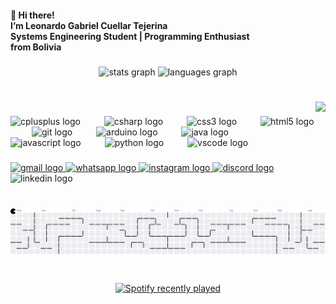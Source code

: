 <h4 align="left">👋 Hi there! <br> I’m Leonardo Gabriel Cuellar Tejerina <br> Systems Engineering Student | Programming Enthusiast <br> from Bolivia</h4>

###

<div align="center">
  <img src="https://github-readme-stats.vercel.app/api?username=leogct02&hide_title=false&hide_rank=false&show_icons=true&include_all_commits=true&count_private=true&disable_animations=false&theme=tokyonight&locale=en&hide_border=false" height="150" alt="stats graph"  />
  <img src="https://github-readme-stats.vercel.app/api/top-langs?username=leogct02&locale=en&hide_title=false&layout=compact&card_width=320&langs_count=10&theme=tokyonight&hide_border=false" height="150" alt="languages graph"  />
</div>

###

<br clear="both">

<img align="right" height="150" src="https://drive.google.com/file/d/1HxVUyPZn63hhTn2iat9ZOBx-906rRS9D/view?usp=drive_link"  />

###

<div align="left">
  <img src="https://cdn.jsdelivr.net/gh/devicons/devicon/icons/cplusplus/cplusplus-plain.svg" height="45" alt="cplusplus logo"  />
  <img width="30" />
  <img src="https://cdn.jsdelivr.net/gh/devicons/devicon/icons/csharp/csharp-line.svg" height="45" alt="csharp logo"  />
  <img width="30" />
  <img src="https://cdn.jsdelivr.net/gh/devicons/devicon/icons/css3/css3-plain-wordmark.svg" height="45" alt="css3 logo"  />
  <img width="30" />
  <img src="https://cdn.jsdelivr.net/gh/devicons/devicon/icons/html5/html5-plain-wordmark.svg" height="45" alt="html5 logo"  />
  <img width="30" />
  <img src="https://cdn.jsdelivr.net/gh/devicons/devicon/icons/git/git-original.svg" height="45" alt="git logo"  />
  <img width="30" />
  <img src="https://cdn.jsdelivr.net/gh/devicons/devicon/icons/arduino/arduino-original.svg" height="45" alt="arduino logo"  />
  <img width="30" />
  <img src="https://cdn.jsdelivr.net/gh/devicons/devicon/icons/java/java-plain-wordmark.svg" height="45" alt="java logo"  />
  <img width="30" />
  <img src="https://cdn.jsdelivr.net/gh/devicons/devicon/icons/javascript/javascript-original.svg" height="45" alt="javascript logo"  />
  <img width="30" />
  <img src="https://cdn.jsdelivr.net/gh/devicons/devicon/icons/python/python-original.svg" height="45" alt="python logo"  />
  <img width="30" />
  <img src="https://cdn.jsdelivr.net/gh/devicons/devicon/icons/vscode/vscode-original.svg" height="45" alt="vscode logo"  />
</div>

###

<div align="left">
  <a href="leogct02@gmail.com" target="_blank">
    <img src="https://raw.githubusercontent.com/maurodesouza/profile-readme-generator/master/src/assets/icons/social/gmail/default.svg" width="135" height="35" alt="gmail logo"  />
  </a>
  <a href="https://wa.me/+543517888504" target="_blank">
    <img src="https://raw.githubusercontent.com/maurodesouza/profile-readme-generator/master/src/assets/icons/social/whatsapp/default.svg" width="135" height="35" alt="whatsapp logo"  />
  </a>
  <a href="https://www.instagram.com/leosilentium/" target="_blank">
    <img src="https://raw.githubusercontent.com/maurodesouza/profile-readme-generator/master/src/assets/icons/social/instagram/default.svg" width="135" height="35" alt="instagram logo"  />
  </a>
  <a href="j.g.6943" target="_blank">
    <img src="https://raw.githubusercontent.com/maurodesouza/profile-readme-generator/master/src/assets/icons/social/discord/default.svg" width="135" height="35" alt="discord logo"  />
  </a>
  <img src="https://raw.githubusercontent.com/maurodesouza/profile-readme-generator/master/src/assets/icons/social/linkedin/default.svg" width="135" height="35" alt="linkedin logo"  />
</div>

###

<br clear="both">

<picture>
  <source media="(prefers-color-scheme: dark)" srcset="https://raw.githubusercontent.com/leogct02/leogct02/output/pacman-contribution-graph-dark.svg">
  <source media="(prefers-color-scheme: light)" srcset="https://raw.githubusercontent.com/leogct02/leogct02/output/pacman-contribution-graph.svg">
  <img alt="pacman contribution graph" src="https://raw.githubusercontent.com/leogct02/leogct02/output/pacman-contribution-graph.svg">
</picture>

###

<br clear="both">

<div align="center">
  <a href="https://open.spotify.com/user/31lr7om7mtfeaghhl7irxe4iqrfq">
    <img src="https://spotify-recently-played-readme.vercel.app/api?user=31lr7om7mtfeaghhl7irxe4iqrfq&count=5&unique=true" alt="Spotify recently played"  />
  </a>
</div>

###
